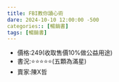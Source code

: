 ```yaml
---
title: FBI教你讀心術
dare: 2024-10-10 12:00:00 -500
categories:: [暢銷書]
tags: [暢銷書]
---
```

- 價格:249(收取售價10%做公益用途)
- 書況:⭐⭐⭐⭐⭐(五顆為滿星)
- 賣家:陳X哲


